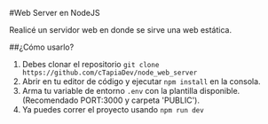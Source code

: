 #Web Server en NodeJS

Realicé un servidor web en donde se sirve una web estática.

##¿Cómo usarlo?

1. Debes clonar el repositorio `git clone https://github.com/cTapiaDev/node_web_server`
2. Abrir en tu editor de código y ejecutar `npm install` en la consola.
3. Arma tu variable de entorno `.env` con la plantilla disponible. (Recomendado PORT:3000 y carpeta 'PUBLIC').
4. Ya puedes correr el proyecto usando `npm run dev`
